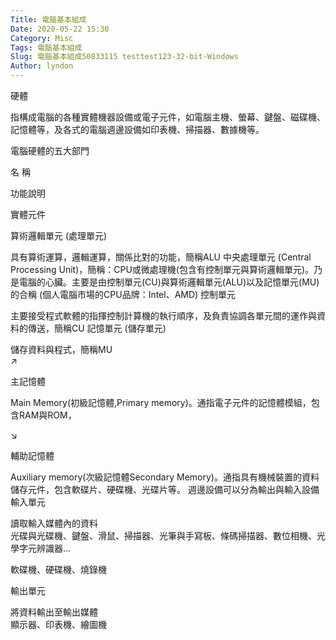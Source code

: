 ```yaml
---
Title: 電腦基本組成
Date: 2020-05-22 15:30
Category: Misc
Tags: 電腦基本組成
Slug: 電腦基本組成50833115 testtest123-32-bit-Windows
Author: lyndon
---
```


硬體

指構成電腦的各種實體機器設備或電子元件，如電腦主機、螢幕、鍵盤、磁碟機、記憶體等，及各式的電腦週邊設備如印表機、掃描器、數據機等。

電腦硬體的五大部門
 	 
名   稱

功能說明

實體元件

算術邏輯單元
(處理單元)

具有算術運算，邏輯運算，關係比對的功能，簡稱ALU	中央處理單元 (Central Processing Unit)，簡稱：CPU或微處理機(包含有控制單元與算術邏輯單元)。乃是電腦的心臟。主要是由控制單元(CU)與算術邏輯單元(ALU)以及記憶單元(MU)的合稱
(個人電腦市場的CPU品牌：Intel、AMD)
控制單元

主要接受程式軟體的指揮控制計算機的執行順序，及負責協調各單元間的運作與資料的傳送，簡稱CU
記憶單元
(儲存單元)

儲存資料與程式，簡稱MU	
↗

主記憶體

Main Memory(初級記憶體,Primary memory)。通指電子元件的記憶體模組，包含RAM與ROM，

↘

輔助記憶體

Auxiliary memory(次級記憶體Secondary Memory)。通指具有機械裝置的資料儲存元件，包含軟碟片、硬碟機、光碟片等。
週邊設備可以分為輸出與輸入設備	
輸入單元

讀取輸入媒體內的資料	
光碟與光碟機、鍵盤、滑鼠、掃描器、光筆與手寫板、條碼掃描器、數位相機、光學字元辨識器…

軟碟機、硬碟機、燒錄機

輸出單元

將資料輸出至輸出媒體	
顯示器、印表機、繪圖機
